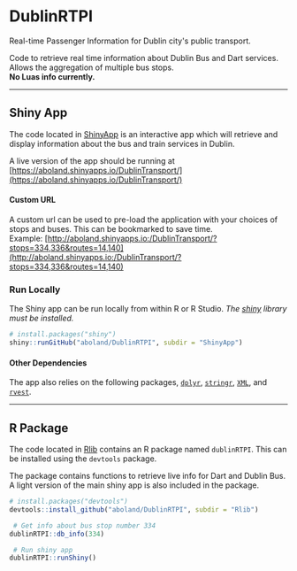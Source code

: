 # DublinRTPI
Real-time Passenger Information for Dublin city's public transport.  


Code to retrieve real time information about Dublin Bus and Dart services. Allows the aggregation of multiple bus stops.  
**No Luas info currently.**


***

## Shiny App

The code located in [ShinyApp](/ShinyApp) is an interactive app which will retrieve and display information about the bus and train services in Dublin.  

A live version of the app should be running at [https://aboland.shinyapps.io/DublinTransport/](https://aboland.shinyapps.io/DublinTransport/)

#### Custom URL

A custom url can be used to pre-load the application with your choices of stops and buses. This can be bookmarked to save time.  
Example: [http://aboland.shinyapps.io:/DublinTransport/?stops=334,336&routes=14,140](http://aboland.shinyapps.io:/DublinTransport/?stops=334,336&routes=14,140)

### Run Locally

The Shiny app can be run locally from within R or R Studio. *The [shiny](https://shiny.rstudio.com/) library must be installed.*  

```r
# install.packages("shiny")
shiny::runGitHub("aboland/DublinRTPI", subdir = "ShinyApp")
```  

#### Other Dependencies

The app also relies on the following packages, [`dplyr`](https://dplyr.tidyverse.org/), [`stringr`](https://cran.r-project.org/web/packages/stringr/vignettes/stringr.html), [`XML`](https://cran.r-project.org/web/packages/XML/index.html), and [`rvest`](https://cran.r-project.org/web/packages/rvest/).  



***

## R Package

The code located in [Rlib](/Rlib) contains an R package named `dublinRTPI`. This can be installed using the `devtools` package.  

The package contains functions to retrieve live info for Dart and Dublin Bus. A light version of the main shiny app is also included in the package.

```r
# install.packages("devtools")
devtools::install_github("aboland/DublinRTPI", subdir = "Rlib")

 # Get info about bus stop number 334
dublinRTPI::db_info(334)

 # Run shiny app
dublinRTPI::runShiny()
```